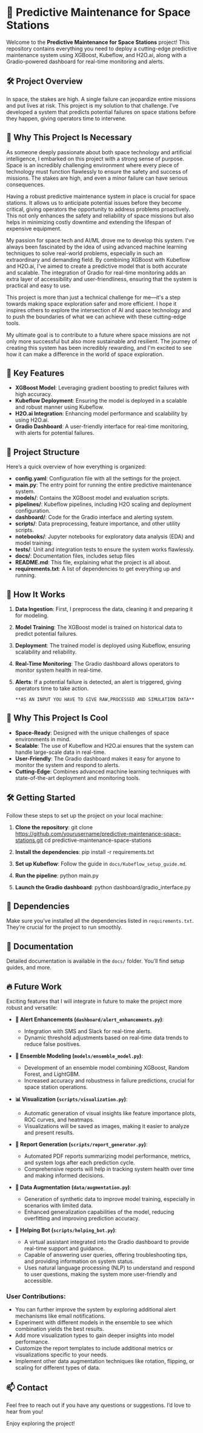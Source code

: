# 🚀 Predictive Maintenance for Space Stations

Welcome to the **Predictive Maintenance for Space Stations** project! This repository contains everything you need to deploy a cutting-edge predictive maintenance system using XGBoost, Kubeflow, and H2O.ai, along with a Gradio-powered dashboard for real-time monitoring and alerts.

## 🛠️ Project Overview

In space, the stakes are high. A single failure can jeopardize entire missions and put lives at risk. This project is my solution to that challenge. I’ve developed a system that predicts potential failures on space stations before they happen, giving operators time to intervene.

## 🌌 Why This Project Is Necessary

As someone deeply passionate about both space technology and artificial intelligence, I embarked on this project with a strong sense of purpose. Space is an incredibly challenging environment where every piece of technology must function flawlessly to ensure the safety and success of missions. The stakes are high, and even a minor failure can have serious consequences.

Having a robust predictive maintenance system in place is crucial for space stations. It allows us to anticipate potential issues before they become critical, giving operators the opportunity to address problems proactively. This not only enhances the safety and reliability of space missions but also helps in minimizing costly downtime and extending the lifespan of expensive equipment.

My passion for space tech and AI/ML drove me to develop this system. I've always been fascinated by the idea of using advanced machine learning techniques to solve real-world problems, especially in such an extraordinary and demanding field. By combining XGBoost with Kubeflow and H2O.ai, I've aimed to create a predictive model that is both accurate and scalable. The integration of Gradio for real-time monitoring adds an extra layer of accessibility and user-friendliness, ensuring that the system is practical and easy to use.

This project is more than just a technical challenge for me—it's a step towards making space exploration safer and more efficient. I hope it inspires others to explore the intersection of AI and space technology and to push the boundaries of what we can achieve with these cutting-edge tools.

My ultimate goal is to contribute to a future where space missions are not only more successful but also more sustainable and resilient. The journey of creating this system has been incredibly rewarding, and I'm excited to see how it can make a difference in the world of space exploration.


## 🎯 Key Features

- **XGBoost Model**: Leveraging gradient boosting to predict failures with high accuracy.
- **Kubeflow Deployment**: Ensuring the model is deployed in a scalable and robust manner using Kubeflow.
- **H2O.ai Integration**: Enhancing model performance and scalability by using H2O.ai.
- **Gradio Dashboard**: A user-friendly interface for real-time monitoring, with alerts for potential failures.

## 📂 Project Structure

Here’s a quick overview of how everything is organized:

- **config.yaml**: Configuration file with all the settings for the project.
- **main.py**: The entry point for running the entire predictive maintenance system.
- **models/**: Contains the XGBoost model and evaluation scripts.
- **pipelines/**: Kubeflow pipelines, including H2O scaling and deployment configuration.
- **dashboard/**: Code for the Gradio interface and alerting system.
- **scripts/**: Data preprocessing, feature importance, and other utility scripts.
- **notebooks/**: Jupyter notebooks for exploratory data analysis (EDA) and model training.
- **tests/**: Unit and integration tests to ensure the system works flawlessly.
- **docs/**: Documentation files, includes setup files
- **README.md**: This file, explaining what the project is all about.
- **requirements.txt**: A list of dependencies to get everything up and running.

## 🤔 How It Works

1. **Data Ingestion**: First, I preprocess the data, cleaning it and preparing it for modeling.
2. **Model Training**: The XGBoost model is trained on historical data to predict potential failures.
3. **Deployment**: The trained model is deployed using Kubeflow, ensuring scalability and reliability.
4. **Real-Time Monitoring**: The Gradio dashboard allows operators to monitor system health in real-time.
5. **Alerts**: If a potential failure is detected, an alert is triggered, giving operators time to take action.

       **AS AN INPUT YOU HAVE TO GIVE RAW,PROCESSED AND SIMULATION DATA**

## 🌟 Why This Project Is Cool

- **Space-Ready**: Designed with the unique challenges of space environments in mind.
- **Scalable**: The use of Kubeflow and H2O.ai ensures that the system can handle large-scale data in real-time.
- **User-Friendly**: The Gradio dashboard makes it easy for anyone to monitor the system and respond to alerts.
- **Cutting-Edge**: Combines advanced machine learning techniques with state-of-the-art deployment and monitoring tools.

## 🛠️ Getting Started

Follow these steps to set up the project on your local machine:

1. **Clone the repository**:
   git clone https://github.com/yourusername/predictive-maintenance-space-stations.git
   cd predictive-maintenance-space-stations

2. **Install the dependencies**:
   pip install -r requirements.txt

3. **Set up Kubeflow**:
   Follow the guide in `docs/Kubeflow_setup_guide.md`.

4. **Run the pipeline**:
   python main.py

5. **Launch the Gradio dashboard**:
   python dashboard/gradio_interface.py

## 🧩 Dependencies

Make sure you’ve installed all the dependencies listed in `requirements.txt`. They’re crucial for the project to run smoothly.

## 📝 Documentation

Detailed documentation is available in the `docs/` folder. You’ll find setup guides, and more.

## 🔥 Future Work

Exciting features that I will integrate in future to make the project more robust and versatile:

- **🚨 Alert Enhancements (`dashboard/alert_enhancements.py`)**:
  - Integration with SMS and Slack for real-time alerts.
  - Dynamic threshold adjustments based on real-time data trends to reduce false positives.

- **🧠 Ensemble Modeling (`models/ensemble_model.py`)**:
  - Development of an ensemble model combining XGBoost, Random Forest, and LightGBM.
  - Increased accuracy and robustness in failure predictions, crucial for space station operations.

- **📊 Visualization (`scripts/visualization.py`)**:
  - Automatic generation of visual insights like feature importance plots, ROC curves, and heatmaps.
  - Visualizations will be saved as images, making it easier to analyze and present results.

- **📄 Report Generation (`scripts/report_generator.py`)**:
  - Automated PDF reports summarizing model performance, metrics, and system logs after each prediction cycle.
  - Comprehensive reports will help in tracking system health over time and making informed decisions.

- **🔄 Data Augmentation (`data/augmentation.py`)**:
  - Generation of synthetic data to improve model training, especially in scenarios with limited data.
  - Enhanced generalization capabilities of the model, reducing overfitting and improving prediction accuracy.
    
- **🤖 Helping Bot (`scripts/helping_bot.py`)**:
  - A virtual assistant integrated into the Gradio dashboard to provide real-time support and guidance.
  - Capable of answering user queries, offering troubleshooting tips, and providing information on system status.
  - Uses natural language processing (NLP) to understand and respond to user questions, making the system more user-friendly and accessible.

### **User Contributions**:
- You can further improve the system by exploring additional alert mechanisms like email notifications.
- Experiment with different models in the ensemble to see which combination yields the best results.
- Add more visualization types to gain deeper insights into model performance.
- Customize the report templates to include additional metrics or visualizations specific to your needs.
- Implement other data augmentation techniques like rotation, flipping, or scaling for different types of data.


## 📫 Contact

Feel free to reach out if you have any questions or suggestions. I’d love to hear from you!

Enjoy exploring the project! 
